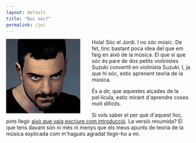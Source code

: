 ```yaml
---
layout: default
title: "Qui sóc?"
permalink: /jo/
---
```

<img src="../assets/jordi-avatar.jpg" alt="jordi-avatar" style="width:40%;float:left;margin-right:2rem;" />

Hola! Sóc el Jordi. I no sóc músic. De fet, tinc bastant poca idea del que em faig en això de la música. El que si que sóc és pare de dos petits violinistes Suzuki convertit en violinista Suzuki. I, ja que hi sóc, estic aprenent teoria de la música.

És a dir, que aquestes alçades de la pel·lícula, estic mirant d'aprendre coses molt difícils.

Si vols saber el per què d'aquest lloc, pots llegir [això que vaig escriure com introducció](../2022-10-09/hey-hola). La versió resumida? El que tens davant són ni més ni menys que els meus apunts de teoria de la música explicada com m'hagués agradat llegir-ho a mi.

